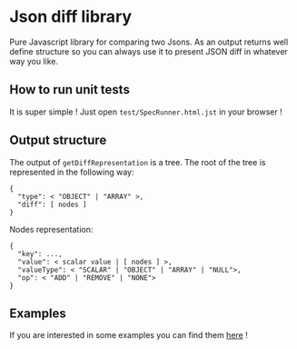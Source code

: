 # Json diff library
Pure Javascript library for comparing two Jsons. As an output returns well define structure so you can always use it to present JSON diff in whatever way you like.

## How to run unit tests
It is super simple ! Just open `test/SpecRunner.html.jst` in your browser !

## Output structure
The output of `getDiffRepresentation` is a tree. The root of the tree is represented in the following way:
```
{
  "type": < "OBJECT" | "ARRAY" >,
  "diff": [ nodes ]
}
```

Nodes representation: 
```
{
  "key": ...,
  "value": < scalar value | [ nodes ] >,
  "valueType": < "SCALAR" | "OBJECT" | "ARRAY" | "NULL">,
  "op": < "ADD" | "REMOVE" | "NONE">
}
```

## Examples
If you are interested in some examples you can find them [here](https://github.com/pkafel/json-diff/wiki/Examples) !
